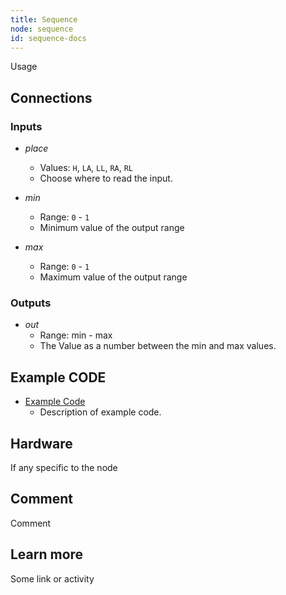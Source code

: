 ```yaml
---
title: Sequence
node: sequence
id: sequence-docs
---
```


Usage

## Connections

<div class="node-input-list" markdown="block">

### Inputs

- *place*
    - Values: `H`, `LA`, `LL`, `RA`, `RL`
    - Choose where to read the input.

- *min*
    - Range: `0` - `1`
    - Minimum value of the output range

- *max*
    - Range: `0` - `1`
    - Maximum value of the output range

</div>

<div class="node-output-list" markdown="block">

### Outputs

- *out*
    - Range: <span class='node-input'>min</span> - <span class='node-input'>max</span>
    - The Value as a number between the <span class='node-input'>min</span> and <span class='node-input'>max</span> values.

</div>

## Example CODE

<div class="node-example-programs" markdown="block">

- [Example Code](http://code.quirkbot.com/program/XXXXXXXXXXXXXXXX "Go to Quirkbot CODE")
    - Description of example code.

</div>

## Hardware
If any specific to the node

## Comment
Comment

## Learn more
Some link or activity

[Sequence Node]: {{r_base_url}}/content-assets/documentation/nodes/Sequence.png
